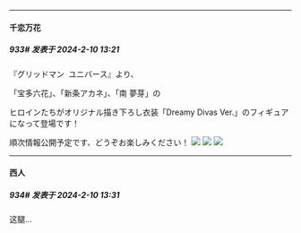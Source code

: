 
*****

####  千恋万花  
##### 933#       发表于 2024-2-10 13:21

『グリッドマン  ユニバース』より、

「宝多六花」、「新条アカネ」、「南 夢芽」の

ヒロインたちがオリジナル描き下ろし衣装「Dreamy Divas Ver.」のフィギュアになって登場です！

順次情報公開予定です、どうぞお楽しみください！
<img src="https://p.sda1.dev/15/e099509824e3855a449c1996f1a73cd1/Solarain_Toys-1756181062865277439-img1.jpg" referrerpolicy="no-referrer">
<img src="https://p.sda1.dev/15/a59cfb6bee5f8302c0b36990496d9b9e/Solarain_Toys-1756181062865277439-img3.jpg" referrerpolicy="no-referrer">
<img src="https://p.sda1.dev/15/93e6d4b4b55fd1c3f58aa930589f5e0f/Solarain_Toys-1756181062865277439-img4.jpg" referrerpolicy="no-referrer">

*****

####  西人  
##### 934#       发表于 2024-2-10 13:31

这腿…

